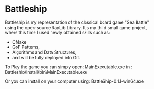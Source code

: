 # Battleship
Battleship is my representation of the classical board game "Sea Battle" using the open-source RayLib Library.
It's my third small game project, where this time I used newly obtained skills such as:
- CMake
- GoF Patterns,
- Algorithms and Data Structures,
- and will be fully deployed into Git.

To Play the game you can simply open: 
MainExecutable.exe in : Battleship\install\bin\MainExecutable.exe

Or you can install on your computer using: 
BattleShip-0.1.1-win64.exe 
